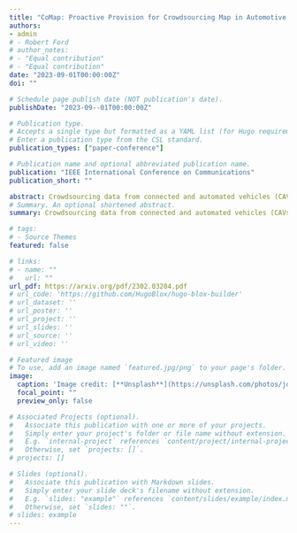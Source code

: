 ```yaml
---
title: "CoMap: Proactive Provision for Crowdsourcing Map in Automotive Edge Computing"
authors:
- admin
# - Robert Ford
# author_notes:
# - "Equal contribution"
# - "Equal contribution"
date: "2023-09-01T00:00:00Z"
doi: ""

# Schedule page publish date (NOT publication's date).
publishDate: "2023-09--01T00:00:00Z"

# Publication type.
# Accepts a single type but formatted as a YAML list (for Hugo requirements).
# Enter a publication type from the CSL standard.
publication_types: ["paper-conference"]

# Publication name and optional abbreviated publication name.
publication: "IEEE International Conference on Communications"
publication_short: ""

abstract: Crowdsourcing data from connected and automated vehicles (CAVs) is a cost-efficient way to achieve high-definition maps with up-to-date transient road information. Achieving the map with deterministic latency performance is, however, challenging due to the unpredictable resource competition and distributional resource demands. In this paper, we propose CoMap, a new crowdsourcing high definition (HD) map to minimize the monetary cost of network resource usage while satisfying the percentile requirement of end-to-end latency. We design a novel CROP algorithm to learn the resource demands of CAV offloading, optimize offloading decisions, and proactively allocate temporal network resources in a fully distributed manner. In particular, we create a prediction model to estimate the uncertainty of resource demands based on Bayesian neural networks and develop a utilization balancing scheme to resolve the imbalanced resource utilization in individual infrastructures. We evaluate the performance of CoMap with extensive simulations in an automotive edge computing network simulator. The results show that CoMap reduces up to 80.4% average resource usage as compared to existing solutions.
# Summary. An optional shortened abstract.
summary: Crowdsourcing data from connected and automated vehicles (CAVs) is a cost-efficient way to achieve high-definition maps with up-to-date transient road information. Achieving the map with deterministic latency performance is, however, challenging due to the unpredictable resource competition and distributional resource demands. In this paper, we propose CoMap, a new crowdsourcing high definition (HD) map to minimize the monetary cost of network resource usage while satisfying the percentile requirement of end-to-end latency. We design a novel CROP algorithm to learn the resource demands of CAV offloading, optimize offloading decisions, and proactively allocate temporal network resources in a fully distributed manner. In particular, we create a prediction model to estimate the uncertainty of resource demands based on Bayesian neural networks and develop a utilization balancing scheme to resolve the imbalanced resource utilization in individual infrastructures. We evaluate the performance of CoMap with extensive simulations in an automotive edge computing network simulator. The results show that CoMap reduces up to 80.4% average resource usage as compared to existing solutions.

# tags:
# - Source Themes
featured: false

# links:
# - name: ""
#   url: ""
url_pdf: https://arxiv.org/pdf/2302.03204.pdf
# url_code: 'https://github.com/HugoBlox/hugo-blox-builder'
# url_dataset: ''
# url_poster: ''
# url_project: ''
# url_slides: ''
# url_source: ''
# url_video: ''

# Featured image
# To use, add an image named `featured.jpg/png` to your page's folder. 
image:
  caption: 'Image credit: [**Unsplash**](https://unsplash.com/photos/jdD8gXaTZsc)'
  focal_point: ""
  preview_only: false

# Associated Projects (optional).
#   Associate this publication with one or more of your projects.
#   Simply enter your project's folder or file name without extension.
#   E.g. `internal-project` references `content/project/internal-project/index.md`.
#   Otherwise, set `projects: []`.
# projects: []

# Slides (optional).
#   Associate this publication with Markdown slides.
#   Simply enter your slide deck's filename without extension.
#   E.g. `slides: "example"` references `content/slides/example/index.md`.
#   Otherwise, set `slides: ""`.
# slides: example
---
```


<!-- {{% callout note %}} -->
<!-- Click the *Cite* button above to demo the feature to enable visitors to import publication metadata into their reference management software. -->
<!-- {{% /callout %}} -->

<!-- {{% callout note %}} -->
<!-- Create your slides in Markdown - click the *Slides* button to check out the example. -->
<!-- {{% /callout %}} -->

<!-- Add the publication's **full text** or **supplementary notes** here. You can use rich formatting such as including [code, math, and images](https://docs.hugoblox.com/content/writing-markdown-latex/). -->
